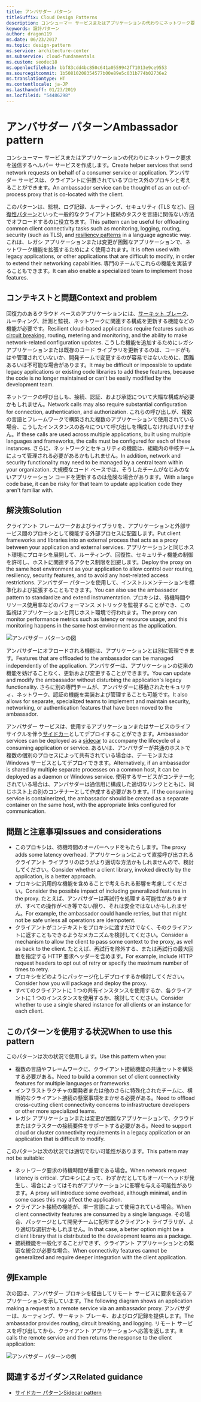 ```yaml
---
title: アンバサダー パターン
titleSuffix: Cloud Design Patterns
description: コンシューマー サービスまたはアプリケーションの代わりにネットワーク要求を送信するヘルパー サービスを作成します。
keywords: 設計パターン
author: dragon119
ms.date: 06/23/2017
ms.topic: design-pattern
ms.service: architecture-center
ms.subservice: cloud-fundamentals
ms.custom: seodec18
ms.openlocfilehash: bbf83cdd4bc850c641a0559942f71013e9ce9553
ms.sourcegitcommit: 1b50810208354577b00e89e5c031b774b02736e2
ms.translationtype: HT
ms.contentlocale: ja-JP
ms.lasthandoff: 01/23/2019
ms.locfileid: "54486298"
---
```

# <a name="ambassador-pattern"></a><span data-ttu-id="24ac8-104">アンバサダー パターン</span><span class="sxs-lookup"><span data-stu-id="24ac8-104">Ambassador pattern</span></span>

<span data-ttu-id="24ac8-105">コンシューマー サービスまたはアプリケーションの代わりにネットワーク要求を送信するヘルパー サービスを作成します。</span><span class="sxs-lookup"><span data-stu-id="24ac8-105">Create helper services that send network requests on behalf of a consumer service or application.</span></span> <span data-ttu-id="24ac8-106">アンバサダー サービスは、クライアントに併置されているプロセス外のプロキシと考えることができます。</span><span class="sxs-lookup"><span data-stu-id="24ac8-106">An ambassador service can be thought of as an out-of-process proxy that is co-located with the client.</span></span>

<span data-ttu-id="24ac8-107">このパターンは、監視、ログ記録、ルーティング、セキュリティ (TLS など)、[回復性パターン][ resiliency-patterns]といった一般的なクライアント接続のタスクを言語に関係ない方法でオフロードするのに役立ちます。</span><span class="sxs-lookup"><span data-stu-id="24ac8-107">This pattern can be useful for offloading common client connectivity tasks such as monitoring, logging, routing, security (such as TLS), and [resiliency patterns][resiliency-patterns] in a language agnostic way.</span></span> <span data-ttu-id="24ac8-108">これは、レガシ アプリケーションまたは変更が困難なアプリケーションで、ネットワーク機能を拡張するためによく使用されます。</span><span class="sxs-lookup"><span data-stu-id="24ac8-108">It is often used with legacy applications, or other applications that are difficult to modify, in order to extend their networking capabilities.</span></span> <span data-ttu-id="24ac8-109">専門のチームでこれらの機能を実装することもできます。</span><span class="sxs-lookup"><span data-stu-id="24ac8-109">It can also enable a specialized team to implement those features.</span></span>

## <a name="context-and-problem"></a><span data-ttu-id="24ac8-110">コンテキストと問題</span><span class="sxs-lookup"><span data-stu-id="24ac8-110">Context and problem</span></span>

<span data-ttu-id="24ac8-111">回復力のあるクラウド ベースのアプリケーションには、[サーキット ブレーク](./circuit-breaker.md)、ルーティング、計測と監視、ネットワークに関連する構成を更新する機能などの機能が必要です。</span><span class="sxs-lookup"><span data-stu-id="24ac8-111">Resilient cloud-based applications require features such as [circuit breaking](./circuit-breaker.md), routing, metering and monitoring, and the ability to make network-related configuration updates.</span></span> <span data-ttu-id="24ac8-112">こうした機能を追加するためにレガシ アプリケーションまたは既存のコード ライブラリを更新するのは、コードがもはや管理されていないか、開発チームで変更するのが容易ではないために、困難あるいは不可能な場合があります。</span><span class="sxs-lookup"><span data-stu-id="24ac8-112">It may be difficult or impossible to update legacy applications or existing code libraries to add these features, because the code is no longer maintained or can't be easily modified by the development team.</span></span>

<span data-ttu-id="24ac8-113">ネットワークの呼び出しも、接続、認証、および承認について大幅な構成が必要かもしれません。</span><span class="sxs-lookup"><span data-stu-id="24ac8-113">Network calls may also require substantial configuration for connection, authentication, and authorization.</span></span> <span data-ttu-id="24ac8-114">これらの呼び出しが、複数の言語とフレームワークで構築された複数のアプリケーションで使用されている場合、こうしたインスタンスの各々について呼び出しを構成しなければいけません。</span><span class="sxs-lookup"><span data-stu-id="24ac8-114">If these calls are used across multiple applications, built using multiple languages and frameworks, the calls must be configured for each of these instances.</span></span> <span data-ttu-id="24ac8-115">さらに、ネットワークとセキュリティの機能は、組織内の中核チームによって管理される必要があるかもしれません。</span><span class="sxs-lookup"><span data-stu-id="24ac8-115">In addition, network and security functionality may need to be managed by a central team within your organization.</span></span> <span data-ttu-id="24ac8-116">大規模なコード ベースでは、そうしたチームがなじみのないアプリケーション コードを更新するのは危険な場合があります。</span><span class="sxs-lookup"><span data-stu-id="24ac8-116">With a large code base, it can be risky for that team to update application code they aren't familiar with.</span></span>

## <a name="solution"></a><span data-ttu-id="24ac8-117">解決策</span><span class="sxs-lookup"><span data-stu-id="24ac8-117">Solution</span></span>

<span data-ttu-id="24ac8-118">クライアント フレームワークおよびライブラリを、アプリケーションと外部サービス間のプロキシとして機能する外部プロセスに配置します。</span><span class="sxs-lookup"><span data-stu-id="24ac8-118">Put client frameworks and libraries into an external process that acts as a proxy between your application and external services.</span></span> <span data-ttu-id="24ac8-119">アプリケーションと同じホスト環境にプロキシを展開して、ルーティング、回復性、セキュリティ機能の制御を許可し、ホストに関連するアクセス制限を回避します。</span><span class="sxs-lookup"><span data-stu-id="24ac8-119">Deploy the proxy on the same host environment as your application to allow control over routing, resiliency, security features, and to avoid any host-related access restrictions.</span></span> <span data-ttu-id="24ac8-120">アンバサダー パターンを使用して、インストルメンテーションを標準化および拡張することもできます。</span><span class="sxs-lookup"><span data-stu-id="24ac8-120">You can also use the ambassador pattern to standardize and extend instrumentation.</span></span> <span data-ttu-id="24ac8-121">プロキシは、待機時間やリソース使用率などのパフォーマンス メトリックを監視することができ、この監視はアプリケーションと同じホスト環境で行われます。</span><span class="sxs-lookup"><span data-stu-id="24ac8-121">The proxy can monitor performance metrics such as latency or resource usage, and this monitoring happens in the same host environment as the application.</span></span>

![アンバサダー パターンの図](./_images/ambassador.png)

<span data-ttu-id="24ac8-123">アンバサダーにオフロードされる機能は、アプリケーションとは別に管理できます。</span><span class="sxs-lookup"><span data-stu-id="24ac8-123">Features that are offloaded to the ambassador can be managed independently of the application.</span></span> <span data-ttu-id="24ac8-124">アンバサダーは、アプリケーションの従来の機能を妨げることなく、更新および変更することができます。</span><span class="sxs-lookup"><span data-stu-id="24ac8-124">You can update and modify the ambassador without disturbing the application's legacy functionality.</span></span> <span data-ttu-id="24ac8-125">さらに別の専門チームが、アンバサダーに移動されたセキュリティ、ネットワーク、認証の機能を実装および管理することも可能です。</span><span class="sxs-lookup"><span data-stu-id="24ac8-125">It also allows for separate, specialized teams to implement and maintain security, networking, or authentication features that have been moved to the ambassador.</span></span>

<span data-ttu-id="24ac8-126">アンバサダー サービスは、使用するアプリケーションまたはサービスのライフ サイクルを伴う[サイドカー](./sidecar.md)としてデプロイすることができます。</span><span class="sxs-lookup"><span data-stu-id="24ac8-126">Ambassador services can be deployed as a [sidecar](./sidecar.md) to accompany the lifecycle of a consuming application or service.</span></span> <span data-ttu-id="24ac8-127">あるいは、アンバサダーが共通のホストで複数の個別のプロセスによって共有されている場合は、デーモンまたは Windows サービスとしてデプロイできます。</span><span class="sxs-lookup"><span data-stu-id="24ac8-127">Alternatively, if an ambassador is shared by multiple separate processes on a common host, it can be deployed as a daemon or Windows service.</span></span> <span data-ttu-id="24ac8-128">使用するサービスがコンテナー化されている場合は、アンバサダーは通信用に構成した適切なリンクとともに、同じホスト上の別のコンテナーとして作成する必要があります。</span><span class="sxs-lookup"><span data-stu-id="24ac8-128">If the consuming service is containerized, the ambassador should be created as a separate container on the same host, with the appropriate links configured for communication.</span></span>

## <a name="issues-and-considerations"></a><span data-ttu-id="24ac8-129">問題と注意事項</span><span class="sxs-lookup"><span data-stu-id="24ac8-129">Issues and considerations</span></span>

- <span data-ttu-id="24ac8-130">このプロキシは、待機時間のオーバーヘッドをもたらします。</span><span class="sxs-lookup"><span data-stu-id="24ac8-130">The proxy adds some latency overhead.</span></span> <span data-ttu-id="24ac8-131">アプリケーションによって直接呼び出されるクライアント ライブラリのほうがより適切な方法かもしれませんので、検討してください。</span><span class="sxs-lookup"><span data-stu-id="24ac8-131">Consider whether a client library, invoked directly by the application, is a better approach.</span></span>
- <span data-ttu-id="24ac8-132">プロキシに汎用的な機能を含めることで考えられる影響を考慮してください。</span><span class="sxs-lookup"><span data-stu-id="24ac8-132">Consider the possible impact of including generalized features in the proxy.</span></span> <span data-ttu-id="24ac8-133">たとえば、アンバサダーは再試行を処理する可能性がありますが、すべての操作がべき等でない限り、それは安全ではないかもしれません。</span><span class="sxs-lookup"><span data-stu-id="24ac8-133">For example, the ambassador could handle retries, but that might not be safe unless all operations are idempotent.</span></span>
- <span data-ttu-id="24ac8-134">クライアントがコンテキストをプロキシに渡すだけでなく、そのクライアントに返すこともできるようなメカニズムを検討してください。</span><span class="sxs-lookup"><span data-stu-id="24ac8-134">Consider a mechanism to allow the client to pass some context to the proxy, as well as back to the client.</span></span> <span data-ttu-id="24ac8-135">たとえば、再試行を除外する、または再試行の最大回数を指定する HTTP 要求ヘッダーを含めます。</span><span class="sxs-lookup"><span data-stu-id="24ac8-135">For example, include HTTP request headers to opt out of retry or specify the maximum number of times to retry.</span></span>
- <span data-ttu-id="24ac8-136">プロキシをどのようにパッケージ化しデプロイするか検討してください。</span><span class="sxs-lookup"><span data-stu-id="24ac8-136">Consider how you will package and deploy the proxy.</span></span>
- <span data-ttu-id="24ac8-137">すべてのクライアントに 1 つの共有インスタンスを使用するか、各クライアントに 1 つのインスタンスを使用するか、検討してください。</span><span class="sxs-lookup"><span data-stu-id="24ac8-137">Consider whether to use a single shared instance for all clients or an instance for each client.</span></span>

## <a name="when-to-use-this-pattern"></a><span data-ttu-id="24ac8-138">このパターンを使用する状況</span><span class="sxs-lookup"><span data-stu-id="24ac8-138">When to use this pattern</span></span>

<span data-ttu-id="24ac8-139">このパターンは次の状況で使用します。</span><span class="sxs-lookup"><span data-stu-id="24ac8-139">Use this pattern when you:</span></span>

- <span data-ttu-id="24ac8-140">複数の言語やフレームワークに、クライアント接続機能の共通セットを構築する必要がある。</span><span class="sxs-lookup"><span data-stu-id="24ac8-140">Need to build a common set of client connectivity features for multiple languages or frameworks.</span></span>
- <span data-ttu-id="24ac8-141">インフラストラクチャの開発者または他のさらに特殊化されたチームに、横断的なクライアント接続の懸案事項をまかせる必要がある。</span><span class="sxs-lookup"><span data-stu-id="24ac8-141">Need to offload cross-cutting client connectivity concerns to infrastructure developers or other more specialized teams.</span></span>
- <span data-ttu-id="24ac8-142">レガシ アプリケーションまたは変更が困難なアプリケーションで、クラウドまたはクラスターの接続要件をサポートする必要がある。</span><span class="sxs-lookup"><span data-stu-id="24ac8-142">Need to support cloud or cluster connectivity requirements in a legacy application or an application that is difficult to modify.</span></span>

<span data-ttu-id="24ac8-143">このパターンは次の状況では適切でない可能性があります。</span><span class="sxs-lookup"><span data-stu-id="24ac8-143">This pattern may not be suitable:</span></span>

- <span data-ttu-id="24ac8-144">ネットワーク要求の待機時間が重要である場合。</span><span class="sxs-lookup"><span data-stu-id="24ac8-144">When network request latency is critical.</span></span> <span data-ttu-id="24ac8-145">プロキシによって、わずかだとしてもオーバーヘッドが発生し、場合によってはそれがアプリケーションに影響を与える可能性があります。</span><span class="sxs-lookup"><span data-stu-id="24ac8-145">A proxy will introduce some overhead, although minimal, and in some cases this may affect the application.</span></span>
- <span data-ttu-id="24ac8-146">クライアント接続の機能が、単一言語によって使用されている場合。</span><span class="sxs-lookup"><span data-stu-id="24ac8-146">When client connectivity features are consumed by a single language.</span></span> <span data-ttu-id="24ac8-147">その場合、パッケージとして開発チームに配布するクライアント ライブラリが、より適切な選択かもしれません。</span><span class="sxs-lookup"><span data-stu-id="24ac8-147">In that case, a better option might be a client library that is distributed to the development teams as a package.</span></span>
- <span data-ttu-id="24ac8-148">接続機能を一般化することができず、クライアント アプリケーションとの緊密な統合が必要な場合。</span><span class="sxs-lookup"><span data-stu-id="24ac8-148">When connectivity features cannot be generalized and require deeper integration with the client application.</span></span>

## <a name="example"></a><span data-ttu-id="24ac8-149">例</span><span class="sxs-lookup"><span data-stu-id="24ac8-149">Example</span></span>

<span data-ttu-id="24ac8-150">次の図は、アンバサダー プロキシを経由してリモート サービスに要求を送るアプリケーションを示しています。</span><span class="sxs-lookup"><span data-stu-id="24ac8-150">The following diagram shows an application making a request to a remote service via an ambassador proxy.</span></span> <span data-ttu-id="24ac8-151">アンバサダーは、ルーティング、サーキット ブレーキ、およびログ記録を提供します。</span><span class="sxs-lookup"><span data-stu-id="24ac8-151">The ambassador provides routing, circuit breaking, and logging.</span></span> <span data-ttu-id="24ac8-152">リモート サービスを呼び出してから、クライアント アプリケーションへ応答を返します。</span><span class="sxs-lookup"><span data-stu-id="24ac8-152">It calls the remote service and then returns the response to the client application:</span></span>

![アンバサダー パターンの例](./_images/ambassador-example.png)

## <a name="related-guidance"></a><span data-ttu-id="24ac8-154">関連するガイダンス</span><span class="sxs-lookup"><span data-stu-id="24ac8-154">Related guidance</span></span>

- [<span data-ttu-id="24ac8-155">サイドカー パターン</span><span class="sxs-lookup"><span data-stu-id="24ac8-155">Sidecar pattern</span></span>](./sidecar.md)

<!-- links -->

[resiliency-patterns]: ./category/resiliency.md
